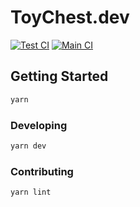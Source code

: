 # ToyChest.dev

[![Test CI](https://github.com/MasterOdin/toychest.dev/actions/workflows/test.yml/badge.svg?branch=main&event=push)](https://github.com/MasterOdin/toychest.dev/actions/workflows/test.yml)
[![Main CI](https://github.com/MasterOdin/toychest.dev/actions/workflows/main.yml/badge.svg?branch=main&event=push)](https://github.com/MasterOdin/toychest.dev/actions/workflows/main.yml)

## Getting Started

```bash
yarn
```

### Developing

```bash
yarn dev
```

### Contributing

```bash
yarn lint
```
